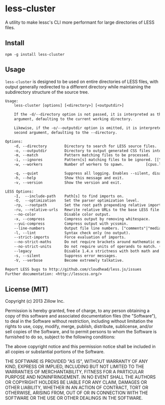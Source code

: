 # less-cluster

A utility to make lessc's CLI more performant for large directories of LESS files.

## Install

    npm -g install less-cluster

## Usage

`less-cluster` is designed to be used on entire directories of LESS files, with output generally redirected to a different directory while maintaining the subdirectory structure of the source tree.

```txt
Usage:
    less-cluster [options] [<directory>] [<outputdir>]

    If the -d/--directory option is not passed, it is interpreted as the first
    argument, defaulting to the current working directory.

    Likewise, if the -o/--outputdir option is omitted, it is interpreted as the
    second argument, defaulting to the --directory.

Options:
    -d, --directory        Directory to search for LESS source files.         [$CWD]
    -o, --outputdir        Directory to output generated CSS files into.      [$CWD]
    -m, --match            Pattern matching files to be processed.     ["**/*.less"]
    -i, --ignores          Pattern[s] matching files to be ignored. [["**/_*.less"]]
    -w, --workers          Number of workers to spawn.          [cpus.length, max 8]

    -q, --quiet            Suppress all logging. Enables --silent, disables --verbose
    -h, --help             Show this message and exit.
    -v, --version          Show the version and exit.

LESS Options:
    -I,  --include-path    Path[s] to find imports on.                        [[""]]
    -O,  --optimization    Set the parser optimization level.                    [1]
    -rp, --rootpath        Set the root path prepending relative imports & URLs [""]
    -ru, --relative-urls   Rewrite relative URLs to the base LESS file.
    --no-color             Disable color output.
    -x, --compress         Compress output by removing whitespace.
    --yui-compress         Compress output with ycssmin.
    --line-numbers         Output file line numbers. ["comments"|"mediaquery"|"all"]
    -l, --lint             Syntax check only (no output).
    --strict-imports       Force evaluation of imports.
    --no-strict-maths      Do not require brackets around mathematic expressions. (1.3.x)
    --no-strict-units      Do not require units of operands to match. (1.3.x)
    --legacy               Disable 1.4.x strictness with both math and units.
    -s, --silent           Suppress error messages.
    -V, --verbose          Become extremely talkative.

Report LESS bugs to http://github.com/cloudhead/less.js/issues
Further documentation: <http://lesscss.org/>
```

## License (MIT)

Copyright (c) 2013 Zillow Inc.

Permission is hereby granted, free of charge, to any person obtaining a copy of this software and associated documentation files (the "Software"), to deal in the Software without restriction, including without limitation the rights to use, copy, modify, merge, publish, distribute, sublicense, and/or sell copies of the Software, and to permit persons to whom the Software is furnished to do so, subject to the following conditions:

The above copyright notice and this permission notice shall be included in all copies or substantial portions of the Software.

THE SOFTWARE IS PROVIDED "AS IS", WITHOUT WARRANTY OF ANY KIND, EXPRESS OR IMPLIED, INCLUDING BUT NOT LIMITED TO THE WARRANTIES OF MERCHANTABILITY, FITNESS FOR A PARTICULAR PURPOSE AND NONINFRINGEMENT. IN NO EVENT SHALL THE AUTHORS OR COPYRIGHT HOLDERS BE LIABLE FOR ANY CLAIM, DAMAGES OR OTHER LIABILITY, WHETHER IN AN ACTION OF CONTRACT, TORT OR OTHERWISE, ARISING FROM, OUT OF OR IN CONNECTION WITH THE SOFTWARE OR THE USE OR OTHER DEALINGS IN THE SOFTWARE.
